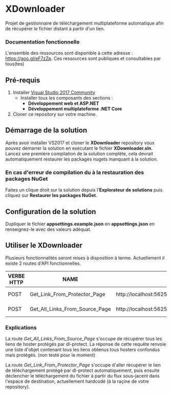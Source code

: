 # XDownloader
Projet de gestionnaire de téléchargement multiplateforme automatique afin de récupérer le fichier distant à partir d'un lien.

### Documentation fonctionnelle
L'ensemble des ressources sont disponible à cette adresse : https://goo.gl/eF7zZp.
Ces ressources sont publiques et consultables par tous(tes)

## Pré-requis
1. Installer [Visual Studio 2017 Community](https://www.visualstudio.com/fr/thank-you-downloading-visual-studio/?sku=Community&rel=15)
    * Installer tous les composants des sections :
        * **Développement web et ASP.NET**
        * **Développement multiplateforme .NET Core**
2. Cloner ce repository sur votre machine.

## Démarrage de la solution
Après avoir installer VS2017 et cloner le **XDownloader** repository vous pouvez démarrer la solution en exécutant le fichier **XDownloader.sln**.
Lancez une première compilation de la solution complète, cela devrait automatiquement restaurer les packages nugets manquant à la solution.

### En cas d'erreur de compilation du à la restauration des packages NuGet
Faites un clique droit sur la solution depuis l'**Explorateur de solutions** puis cliquez sur **Restaurer les packages NuGet**.

## Configuration de la solution
Dupliquer le fichier **appsettings.example.json** en **appsettings.json** en renseignez-le avec des valeurs adéquat.

## Utiliser le XDownloader
Plusieurs fonctionnalités seront mises à disposition à terme.
Actuellement il existe 2 routes d'API fonctionnelles.

VERBE HTTP | NAME | URL | HEADERS | BODY
---------- | ---- | --- | ------- | ----
POST | Get_Link_From_Protector_Page | http://localhost:56254/api/LinksFromProtector | Content-Type : application/json | "https://www.dl-protect1.com/123455600123455602123455610123455615vt8yz1pa62zz"
POST | Get_All_Links_From_Source_Page | http://localhost:56254/api/LinksFromSource | Content-Type : application/json | "http://zone-telechargement1.com/31463-marvel-les-agents-du-s.h.i.e.l.d.-saison-5-vostfr-hd720p.html"

### Explications
La route *Get_All_Links_From_Source_Page* s'occupe de récupérer tous les liens de hoster protégés par dl-protect.
La réponse de cette requête renvoie une liste d'objet contenant tous les liens obtenus tous hosters confondus mais protégés. (non testé pour le moment)

La route *Get_Link_From_Protector_Page* s'occupe d'aller récupérer le lien de téléchargement protégé par dl-protect automatiquement, puis ensuite déclencher le téléchargement du fichier à partir du flux sous-jacent dans l'espace de destination, actuellement hardcodé (à la raçine de votre repository).
